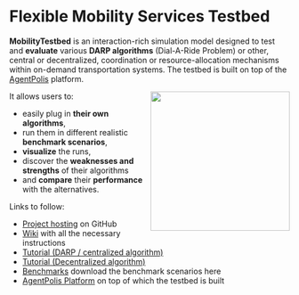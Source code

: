 Flexible Mobility Services Testbed
===============

**MobilityTestbed** is an interaction-rich simulation model designed to test and **evaluate** various **DARP algorithms** (Dial-A-Ride Problem) or other, central or decentralized, coordination or resource-allocation mechanisms within on-demand transportation systems. The testbed is built on top of the [AgentPolis](http://agentpolis.com/) platform.

<img src="https://raw.github.com/agents4its/mobilitytestbed/screenshots/screenshot1.jpg" width="250" align="right" />

It allows users to:
* easily plug in **their own algorithms**, 
* run them in different realistic **benchmark scenarios**, 
* **visualize** the runs,
* discover the **weaknesses and strengths** of their algorithms
* and **compare** their **performance** with the alternatives.

Links to follow:
* [Project hosting](https://github.com/agents4its/mobilitytestbed) on GitHub
* [Wiki](https://github.com/agents4its/mobilitytestbed/wiki/_pages) with all the necessary instructions
* [Tutorial (DARP / centralized algorithm)](http://goo.gl/0Swwrc) 
* [Tutorial (Decentralized algorithm)](http://goo.gl/RSVadu)
* [Benchmarks](https://github.com/agents4its/mobilitytestbed/wiki/Benchmarks) download the benchmark scenarios here
* [AgentPolis Platform](http://agentpolis.com/) on top of which the testbed is built
